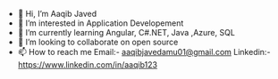- 👋 Hi, I’m Aaqib Javed
- 👀 I’m interested in Application Developement 
- 🌱 I’m currently learning Angular, C#.NET, Java ,Azure, SQL
- 💞️ I’m looking to collaborate on open source
- 📫 How to reach me      Email:- aaqibjavedamu01@gmail.com     Linkedin:-  https://www.linkedin.com/in/aaqib123 

<!---
AaqibJaved123/AaqibJaved123 is a ✨ special ✨ repository because its `README.md` (this file) appears on your GitHub profile.
You can click the Preview link to take a look at your changes.
--->
